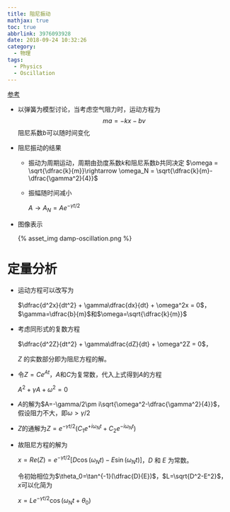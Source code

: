 ```yaml
---
title: 阻尼振动
mathjax: true
toc: true
abbrlink: 3976093928
date: 2018-09-24 10:32:26
category:
  - 物理
tags:
  - Physics
  - Oscillation
---
```


[参考](http://www2.hkedcity.net/sch_files/a/fms/fms-physics/public_html/resource/pdf/a8-damping.pdf)

- 以弹簧为模型讨论，当考虑空气阻力时，运动方程为
  $$
    ma = -kx - bv
  $$
  阻尼系数$b$可以随时间变化

- 阻尼振动的结果
  - 振动为周期运动，周期由劲度系数$k$和阻尼系数$b$共同决定
    $\omega = \sqrt{\dfrac{k}{m}}\rightarrow \omega_N = \sqrt{\dfrac{k}{m}-\dfrac{\gamma^2}{4}}$

  - 振幅随时间减小

    $A \rightarrow A_N = Ae^{-\gamma t / 2}$

- 图像表示

  {% asset_img damp-oscillation.png  %}

# 定量分析

- 运动方程可以改写为

  $\dfrac{d^2x}{dt^2} + \gamma\dfrac{dx}{dt} + \omega^2x = 0$，
  $\gamma=\dfrac{b}{m}$和$\omega=\sqrt{\dfrac{k}{m}}$

- 考虑同形式的复数方程

  $\dfrac{d^2Z}{dt^2} + \gamma\dfrac{dZ}{dt} + \omega^2Z = 0$，

  $Z$ 的实数部分即为阻尼方程的解。

- 令$Z = Ce^{At}$，$A$和$C$为复常数，代入上式得到$A$的方程

  $A^2 + \gamma A + \omega^2 = 0$

- $A$的解为$A=-\gamma/2\pm i\sqrt{\omega^2-\dfrac{\gamma^2}{4}}$， 假设阻力不大，即$\omega\gt\gamma/2$

- $Z$的通解为$Z=e^{-\gamma t/2}(C_1e^{+i\omega_N t} + C_2e^{-i\omega_N t})$
- 故阻尼方程的解为

  $x = Re(Z) = e^{-\gamma t/2}[D\cos(\omega_N t) - E\sin(\omega_N t)]$，$D$ 和 $E$ 为常数。

  令初始相位为$\theta_0=\tan^{-1}(\dfrac{D}{E})$，$L=\sqrt{D^2-E^2}$，$x$可以化简为

  $x = Le^{-\gamma t/2}\cos(\omega_N t + \theta_0)$
